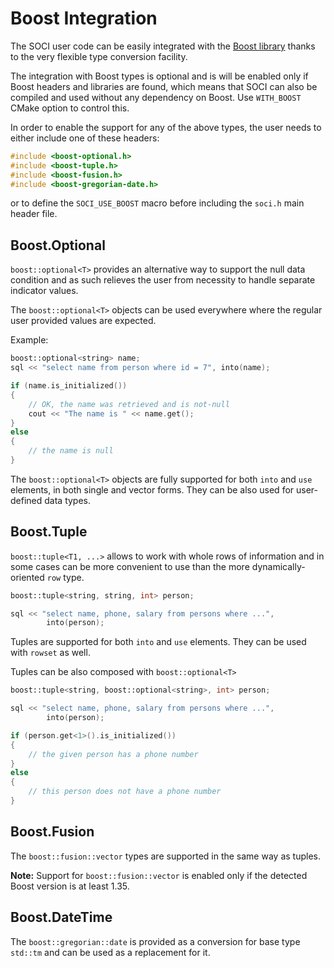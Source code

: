 # Boost Integration

The SOCI user code can be easily integrated with the [Boost library](https://www.boost.org/) thanks to the very flexible type conversion facility.

The integration with Boost types is optional and is will be enabled only if Boost headers and libraries are found, which means that SOCI can also be compiled and used without any dependency on Boost. Use `WITH_BOOST` CMake option to control this.

In order to enable the support for any of the above types, the user needs to either include one of these headers:

```cpp
#include <boost-optional.h>
#include <boost-tuple.h>
#include <boost-fusion.h>
#include <boost-gregorian-date.h>
```

or to define the `SOCI_USE_BOOST` macro before including the `soci.h` main header file.

## Boost.Optional

`boost::optional<T>` provides an alternative way to support the null data condition and as such relieves the user from necessity to handle separate indicator values.

The `boost::optional<T>` objects can be used everywhere where the regular user provided values are expected.

Example:

```cpp
boost::optional<string> name;
sql << "select name from person where id = 7", into(name);

if (name.is_initialized())
{
    // OK, the name was retrieved and is not-null
    cout << "The name is " << name.get();
}
else
{
    // the name is null
}
```

The `boost::optional<T>` objects are fully supported for both `into` and `use` elements, in both single and vector forms. They can be also used for user-defined data types.

## Boost.Tuple

`boost::tuple<T1, ...>` allows to work with whole rows of information and in some cases can be more convenient to use than the more dynamically-oriented `row` type.

```cpp
boost::tuple<string, string, int> person;

sql << "select name, phone, salary from persons where ...",
        into(person);
```

Tuples are supported for both `into` and `use` elements.
They can be used with `rowset` as well.

Tuples can be also composed with `boost::optional<T>`

```cpp
boost::tuple<string, boost::optional<string>, int> person;

sql << "select name, phone, salary from persons where ...",
        into(person);

if (person.get<1>().is_initialized())
{
    // the given person has a phone number
}
else
{
    // this person does not have a phone number
}
```

## Boost.Fusion

The `boost::fusion::vector` types are supported in the same way as tuples.

**Note:** Support for `boost::fusion::vector` is enabled only if the detected Boost version is at least 1.35.

## Boost.DateTime

The `boost::gregorian::date` is provided as a conversion for base type `std::tm` and can be used as a replacement for it.
